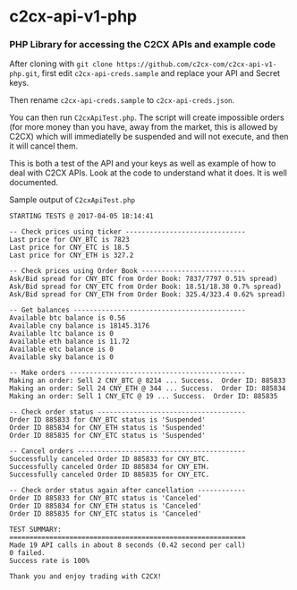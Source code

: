# c2cx-api-v1-php

### PHP Library for accessing the C2CX APIs and example code

After cloning with `git clone https://github.com/c2cx-com/c2cx-api-v1-php.git`, first edit `c2cx-api-creds.sample` and replace your API and Secret keys.

Then rename `c2cx-api-creds.sample` to `c2cx-api-creds.json`.

You can then run `C2cxApiTest.php`.  The script will create impossible orders (for more money than you have, away from the market, this is allowed by C2CX) which will immediatelly be suspended and will not execute, and then it will cancel them.

This is both a test of the API and your keys as well as example of how to deal with C2CX APIs.  Look at the code to understand what it does.  It is well documented.

Sample output of `C2cxApiTest.php`
```
STARTING TESTS @ 2017-04-05 18:14:41

-- Check prices using ticker ------------------------------
Last price for CNY_BTC is 7823
Last price for CNY_ETC is 18.5
Last price for CNY_ETH is 327.2

-- Check prices using Order Book --------------------------
Ask/Bid spread for CNY_BTC from Order Book: 7837/7797 0.51% spread)
Ask/Bid spread for CNY_ETC from Order Book: 18.51/18.38 0.7% spread)
Ask/Bid spread for CNY_ETH from Order Book: 325.4/323.4 0.62% spread)

-- Get balances -------------------------------------------
Available btc balance is 0.56
Available cny balance is 18145.3176
Available ltc balance is 0
Available eth balance is 11.72
Available etc balance is 0
Available sky balance is 0

-- Make orders --------------------------------------------
Making an order: Sell 2 CNY_BTC @ 8214 ... Success.  Order ID: 885833
Making an order: Sell 24 CNY_ETH @ 344 ... Success.  Order ID: 885834
Making an order: Sell 1 CNY_ETC @ 19 ... Success.  Order ID: 885835

-- Check order status -------------------------------------
Order ID 885833 for CNY_BTC status is 'Suspended'
Order ID 885834 for CNY_ETH status is 'Suspended'
Order ID 885835 for CNY_ETC status is 'Suspended'

-- Cancel orders ------------------------------------------
Successfully canceled Order ID 885833 for CNY_BTC.
Successfully canceled Order ID 885834 for CNY_ETH.
Successfully canceled Order ID 885835 for CNY_ETC.

-- Check order status again after cancellation ------------
Order ID 885833 for CNY_BTC status is 'Canceled'
Order ID 885834 for CNY_ETH status is 'Canceled'
Order ID 885835 for CNY_ETC status is 'Canceled'

TEST SUMMARY:
===========================================================
Made 19 API calls in about 8 seconds (0.42 second per call)
0 failed.
Success rate is 100%

Thank you and enjoy trading with C2CX!
```
